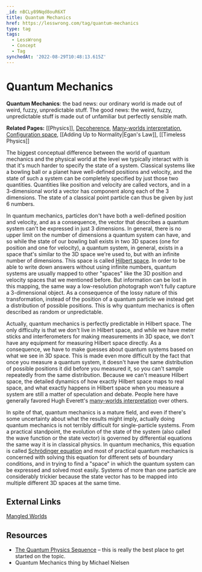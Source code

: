 ```yaml
---
_id: nBCLy89Nqd8ouR6XT
title: Quantum Mechanics
href: https://lesswrong.com/tag/quantum-mechanics
type: tag
tags:
  - LessWrong
  - Concept
  - Tag
synchedAt: '2022-08-29T10:48:13.615Z'
---
```

# Quantum Mechanics

**Quantum Mechanics**: the bad news: our ordinary world is made out of weird, fuzzy, unpredictable stuff. The good news: the weird, fuzzy, unpredictable stuff is made out of unfamiliar but perfectly sensible math.  
  
**Related Pages:** [[Physics]], [Decoherence](https://www.lessestwrong.com/tag/decoherence), [Many-worlds interpretation](https://www.lessestwrong.com/tag/many-worlds-interpretation), [Configuration space](https://www.lessestwrong.com/tag/configuration-space), [](https://wiki.lesswrong.com/wiki/Egan's_law) [[Adding Up to Normality|Egan's Law]], [[Timeless Physics]]

The biggest conceptual difference between the world of quantum mechanics and the physical world at the level we typically interact with is that it's much harder to specify the state of a system. Classical systems like a bowling ball or a planet have well-defined positions and velocity, and the state of such a system can be completely specified by just those two quantities. Quantities like position and velocity are called vectors, and in a 3-dimensional world a vector has component along each of the 3 dimensions. The state of a classical point particle can thus be given by just 6 numbers.

In quantum mechanics, particles don't have both a well-defined position and velocity, and as a consequence, the vector that describes a quantum system can't be expressed in just 3 dimensions. In general, there is no upper limit on the number of dimensions a quantum system can have, and so while the state of our bowling ball exists in two 3D spaces (one for position and one for velocity), a quantum system, in general, exists in a space that's similar to the 3D space we're used to, but with an infinite number of dimensions. This space is called [Hilbert space](http://en.wikipedia.org/wiki/Hilbert_space). In order to be able to write down answers without using infinite numbers, quantum systems are usually mapped to other "spaces" like the 3D position and velocity spaces that we mentioned before. But information can be lost in this mapping, the same way a low-resolution photograph won't fully capture a 3-dimensional object. As a consequence of the lossy nature of this transformation, instead of the position of a quantum particle we instead get a distribution of possible positions. This is why quantum mechanics is often described as random or unpredictable.

Actually, quantum mechanics is perfectly predictable in Hilbert space. The only difficulty is that we don't live in Hilbert space, and while we have meter sticks and interferometers for making measurements in 3D space, we don't have any equipment for measuring Hilbert space directly. As a consequence, we have to make guesses about quantum systems based on what we see in 3D space. This is made even more difficult by the fact that once you measure a quantum system, it doesn't have the same distribution of possible positions it did before you measured it, so you can't sample repeatedly from the same distribution. Because we can't measure Hilbert space, the detailed dynamics of how exactly Hilbert space maps to real space, and what exactly happens in Hilbert space when you measure a system are still a matter of speculation and debate. People here have generally favored Hugh Everett's [many-worlds interpretation](https://www.lessestwrong.com/tag/many-worlds-interpretation) over others.

In spite of that, quantum mechanics is a mature field, and even if there's some uncertainty about what the results might imply, actually doing quantum mechanics is not terribly difficult for single-particle systems. From a practical standpoint, the evolution of the state of the system (also called the wave function or the state vector) is governed by differential equations the same way it is in classical physics. In quantum mechanics, this equation is called [Schrödinger equation](http://en.wikipedia.org/wiki/Schr%C3%B6dinger_equation) and most of practical quantum mechanics is concerned with solving this equation for different sets of boundary conditions, and in trying to find a "space" in which the quantum system can be expressed and solved most easily. Systems of more than one particle are considerably trickier because the state vector has to be mapped into multiple different 3D spaces at the same time.

## External Links

[Mangled Worlds](https://mason.gmu.edu/~rhanson/mangledworlds.html)

## Resources

- [The Quantum Physics Sequence](https://www.lessestwrong.com/lw/r5/the_quantum_physics_sequence/) – this is really the best place to get started on the topic.
- Quantum Mechanics thing by Michael Nielsen